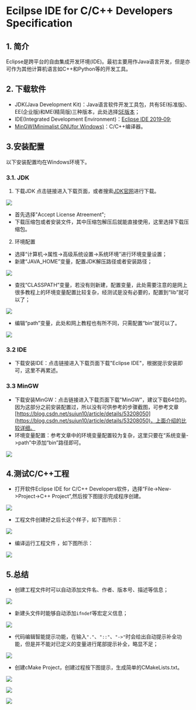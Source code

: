 # Ecilpse IDE for C/C++ Developers Specification
## 1. 简介
Eclipse是跨平台的自由集成开发环境(IDE)。最初主要用作Java语言开发，但是亦可作为其他计算机语言如C++和Python等的开发工具。
## 2. 下载软件
- JDK(Java Development Kit)：Java语言软件开发工具包，共有SE(标准版)、EE(企业版)和ME(精简版)三种版本，此处选择[SE版本](https://www.oracle.com/technetwork/java/javase/downloads/jdk13-downloads-5672538.html)；
- IDE(Integrated Development Environment)：[Eclipse IDE 2019‑09](https://www.eclipse.org/downloads/packages/release/2019-09/r/eclipse-ide-cc-developers);
- [MinGW(Minimalist GNUfor Windows)](https://sourceforge.net/projects/mingw-w64/?source=recommended)：C/C++编译器。
## 3.安装配置
以下安装配置均在Windows环境下。
### 3.1. JDK
1. 下载JDK
点击链接进入下载页面，或者搜索[JDK官网](https://www.oracle.com/)进行下载。

![](./image1/1.png)

- 首先选择"Accept License Atreement";
- 下载压缩包或者安装文件，其中压缩包解压后就能直接使用，这里选择下载压缩包。

2. 环境配置

- 选择“计算机->属性->高级系统设置->系统环境”进行环境变量设置；
- 新建“JAVA_HOME”变量，配置JDK解压路径或者安装路径；

![](./image1/2.png)

- 查找“CLASSPATH”变量，若没有则新建，配置变量，此处需要注意的是网上很多教程上的环境变量配置比较复杂，经测试是没有必要的，配置到“lib”就可以了；

![](./image1/3.png)

- 编辑“path”变量，此处和网上教程也有所不同，只需配置“bin”就可以了。

![](./image1/4.png)

### 3.2 IDE
- 下载安装IDE：点击链接进入下载页面下载"Eclipse IDE"，根据提示安装即可，这里不再累述。

### 3.3 MinGW
 
- 下载安装MinGW：点击链接进入下载页面下载"MinGW"，建议下载64位的。因为这部分之前安装配置过，所以没有可供参考的步骤截图，可参考文章[https://blog.csdn.net/sujun10/article/details/53208050](https://blog.csdn.net/sujun10/article/details/53208050)，上面介绍的比较详细。
- 环境变量配置：参考文章中的环境变量配置较为复杂，这里只要在“系统变量->path”中添加“bin”路径即可。

![](./image1/5.png)

## 4.测试C/C++工程

- 打开软件Eclipse IDE for C/C++ Developers软件，选择“File->New->Project->C++ Project”,然后按下图提示完成程序创建。

![](./image1/6.png)

- 工程文件创建好之后长这个样子，如下图所示：

![](./image1/7.png)

- 编译运行工程文件 ，如下图所示：

![](./image1/8.png)

## 5.总结

- 创建工程文件时可以自动添加文件名、作者、版本号、描述等信息；

![](./image1/9.png)

- 新建头文件时能够自动添加`ifndef`等宏定义信息；

![](./image1/10.png)

- 代码编辑智能提示功能，在输入`"."`、`"::"`、`"->"`时会给出自动提示补全功能，但是并不能对已定义的变量进行尾部提示补全，略显不足；

![](./image1/11.png)

- 创建cMake Project，创建过程按下图提示，生成简单的CMakeLists.txt。

![](./image1/12.png)

![](./image1/13.png)

![](./image1/14.png)